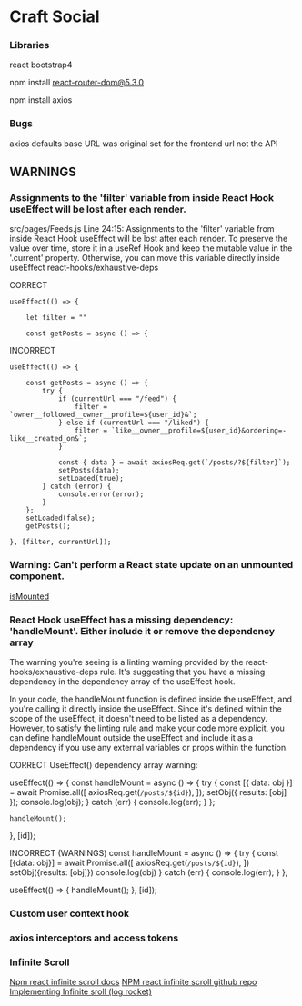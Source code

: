 # Craft Social

### Libraries

react bootstrap4

npm install react-router-dom@5.3.0

npm install axios

### Bugs

axios defaults base URL was original set for the frontend url not the API

## WARNINGS

### Assignments to the 'filter' variable from inside React Hook useEffect will be lost after each render. 

src/pages/Feeds.js
Line 24:15:  Assignments to the 'filter' variable from inside React Hook useEffect will be lost after each render. To preserve the value over time, store it in a useRef Hook and keep the mutable value in the '.current' property. Otherwise, you can move this variable directly inside useEffect  react-hooks/exhaustive-deps

CORRECT

    useEffect(() => {
        
        let filter = ""
        
		const getPosts = async () => {

    

INCORRECT

	useEffect(() => {

		const getPosts = async () => {
			try {
				if (currentUrl === "/feed") {
					filter = `owner__followed__owner__profile=${user_id}&`;
				} else if (currentUrl === "/liked") {
					filter = `like__owner__profile=${user_id}&ordering=-like__created_on&`;
				}

				const { data } = await axiosReq.get(`/posts/?${filter}`);
				setPosts(data);
				setLoaded(true);
			} catch (error) {
				console.error(error);
			}
		};
		setLoaded(false);
		getPosts();

	}, [filter, currentUrl]);

### Warning: Can't perform a React state update on an unmounted component. 

[isMounted](https://stackoverflow.com/questions/53949393/cant-perform-a-react-state-update-on-an-unmounted-component)

### React Hook useEffect has a missing dependency: 'handleMount'. Either include it or remove the dependency array

The warning you're seeing is a linting warning provided by the react-hooks/exhaustive-deps rule. It's suggesting that you have a missing dependency in the dependency array of the useEffect hook.

In your code, the handleMount function is defined inside the useEffect, and you're calling it directly inside the useEffect. Since it's defined within the scope of the useEffect, it doesn't need to be listed as a dependency. However, to satisfy the linting rule and make your code more explicit, you can define handleMount outside the useEffect and include it as a dependency if you use any external variables or props within the function.

CORRECT
UseEffect() dependency array warning:

  useEffect(() => {
    const handleMount = async () => {
      try {
        const [{ data: obj }] = await Promise.all([
          axiosReq.get(`/posts/${id}`),
        ]);
        setObj({ results: [obj] });
        console.log(obj);
      } catch (err) {
        console.log(err);
      }
    };

    handleMount();
  }, [id]);

INCORRECT (WARNINGS)
  const handleMount = async () => {
    try {
      const [{data: obj}] = await Promise.all([
        axiosReq.get(`/posts/${id}`),
      ])
      setObj({results: [obj]})
      console.log(obj)
    } catch (err) {
      console.log(err);
    }
  };

  useEffect(() => {
    handleMount();
  }, [id]);

### Custom user context hook

### axios interceptors and access tokens

### Infinite Scroll

[Npm react infinite scroll docs](https://www.npmjs.com/package/react-infinite-scroll-component)
[NPM react infinite scroll github repo](https://github.com/ankeetmaini/react-infinite-scroll-component)
[Implementing Infinite sroll (log rocket)](https://blog.logrocket.com/3-ways-implement-infinite-scroll-react/#call-fetchdata-component-mount)